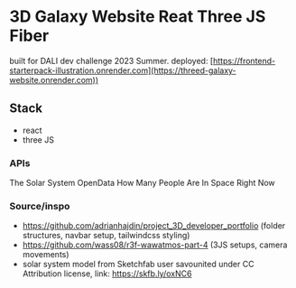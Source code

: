 # 3D Galaxy Website Reat Three JS Fiber

built for DALI dev challenge 2023 Summer.
deployed: [https://frontend-starterpack-illustration.onrender.com](https://threed-galaxy-website.onrender.com))

## Stack
- react
- three JS

### APIs
The Solar System OpenData
How Many People Are In Space Right Now

### Source/inspo
- https://github.com/adrianhajdin/project_3D_developer_portfolio (folder structures, navbar setup, tailwindcss styling)
- https://github.com/wass08/r3f-wawatmos-part-4 (3JS setups, camera movements)
- solar system model from Sketchfab user savounited under CC Attribution license, link: https://skfb.ly/oxNC6
